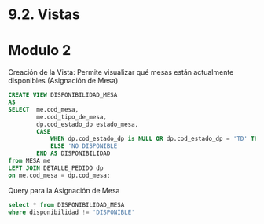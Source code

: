 # 9.2. Vistas


# Modulo 2

Creación de la Vista: Permite visualizar qué mesas están actualmente disponibles (Asignación de Mesa)
```sql
CREATE VIEW DISPONIBILIDAD_MESA
AS
SELECT  me.cod_mesa, 
		me.cod_tipo_de_mesa,
		dp.cod_estado_dp estado_mesa,
		CASE 
			WHEN dp.cod_estado_dp is NULL OR dp.cod_estado_dp = 'TD' THEN 'DISPONIBLE'
			ELSE 'NO DISPONIBLE'
		END AS DISPONIBILIDAD
from MESA me
LEFT JOIN DETALLE_PEDIDO dp
on me.cod_mesa = dp.cod_mesa;
```

Query para la Asignación de Mesa
```sql
select * from DISPONIBILIDAD_MESA
where disponibilidad != 'DISPONIBLE'
```